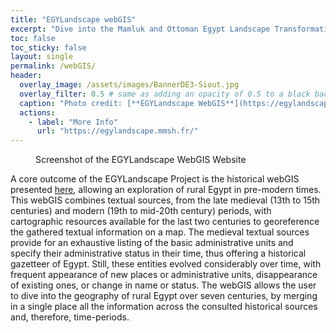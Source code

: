 ```yaml
---
title: "EGYLandscape webGIS"
excerpt: "Dive into the Mamluk and Ottoman Egypt Landscape Transformations"
toc: false
toc_sticky: false
layout: single
permalink: /webGIS/
header:
  overlay_image: /assets/images/BannerDE3-Siout.jpg
  overlay_filter: 0.5 # same as adding an opacity of 0.5 to a black background
  caption: "Photo credit: [**EGYLandscape WebGIS**](https://egylandscape.mmsh.fr/))"
  actions:
    - label: "More Info"
      url: "https://egylandscape.mmsh.fr/"
---
```


<figure class="align-center">
  <img src="{{ site.url }}{{ site.baseurl }}/assets/images/WebGISScreenshot.png" alt="">
  <figcaption>Screenshot of the EGYLandscape WebGIS Website</figcaption>
</figure> 

A core outcome of the EGYLandscape Project is the historical webGIS presented [here](https://egylandscape.mmsh.fr/), allowing an exploration of rural Egypt in pre-modern times. This webGIS combines textual sources, from the late medieval (13th to 15th centuries) and modern (19th to mid-20th century) periods, with cartographic resources available for the last two centuries to georeference the gathered textual information on a map. The medieval textual sources provide for an exhaustive listing of the basic administrative units and specify their administrative status in their time, thus offering a historical gazetteer of Egypt. Still, these entities evolved considerably over time, with frequent appearance of new places or administrative units, disappearance of existing ones, or change in name or status. The webGIS allows the user to dive into the geography of rural Egypt over seven centuries, by merging in a single place all the information across the consulted historical sources and, therefore, time-periods.
